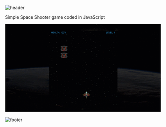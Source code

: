 
![header](https://capsule-render.vercel.app/api?type=Waving&color=auto&animation=fadeIn&height=160&section=header&text=Space%20Shooter&fontSize=60)


Simple Space Shooter game coded in JavaScript

<img src="/screenshots/gameplay.gif" width="900">

![footer](https://capsule-render.vercel.app/api?type=Waving&color=auto&animation=fadeIn&height=160&section=footer)
